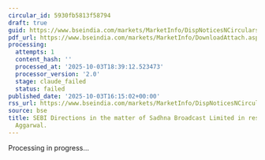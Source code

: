 ```yaml
---
circular_id: 5930fb5813f58794
draft: true
guid: https://www.bseindia.com/markets/MarketInfo/DispNoticesNCirculars.aspx?Noticeid={6D9C902C-A2C1-4F2B-963E-41633D2EEB15}&noticeno=20251003-70&dt=10/03/2025&icount=70&totcount=73&flag=0
pdf_url: https://www.bseindia.com/markets/MarketInfo/DownloadAttach.aspx?id=20251003-70&attachedId=37024223-7b94-4f9d-be17-346cd35f8a27
processing:
  attempts: 1
  content_hash: ''
  processed_at: '2025-10-03T18:39:12.523473'
  processor_version: '2.0'
  stage: claude_failed
  status: failed
published_date: '2025-10-03T16:15:02+00:00'
rss_url: https://www.bseindia.com/markets/MarketInfo/DispNoticesNCirculars.aspx?Noticeid={6D9C902C-A2C1-4F2B-963E-41633D2EEB15}&noticeno=20251003-70&dt=10/03/2025&icount=70&totcount=73&flag=0
source: bse
title: SEBI Directions in the matter of Sadhna Broadcast Limited in respect of Anshu
  Aggarwal.
---
```


Processing in progress...